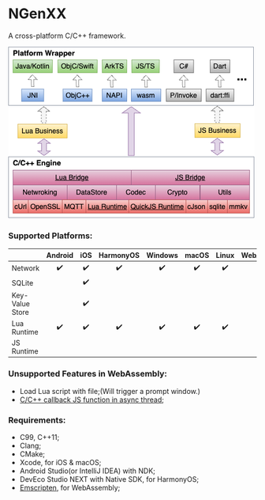 # NGenXX

A cross-platform C/C++ framework.

![Arch](/res/arch.png)

### Supported Platforms:

|  | Android | iOS | HarmonyOS  | Windows | macOS | Linux | WebAssembly |
| :-- | :--: | :--: | :--: |:--: | :--: | :--: |:--: |
| Network |✔️|✔️|✔️|✔️|✔️|✔️|  |
| SQLite |  |✔️|  |  |  |  |  |
|Key-Value Store|  |✔️|  |  |  |  |  |
| Lua Runtime |✔️|✔️|✔️|✔️|✔️|✔️|✔️|
| JS Runtime|  |  |  |  |  |  |  |

### Unsupported Features in WebAssembly:

* Load Lua script with file;(Will trigger a prompt window.)
* [C/C++ callback JS function in async thread][2];

### Requirements:

* C99, C++11;
* Clang;
* CMake;
* Xcode, for iOS & macOS;
* Android Studio(or IntelliJ IDEA) with NDK;
* DevEco Studio NEXT with Native SDK, for HarmonyOS;
* [Emscripten][1], for WebAssembly;

[1]: https://emscripten.org/docs/getting_started/downloads.html#sdk-download-and-install
[2]: https://github.com/emscripten-core/emscripten/issues/16567
